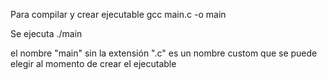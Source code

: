 Para compilar y crear ejecutable
gcc main.c -o main

Se ejecuta 
./main


el nombre "main" sin la extensión ".c" es un nombre custom que se puede elegir al momento de crear el ejecutable



